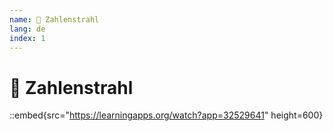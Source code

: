 ```yaml
---
name: 🎲 Zahlenstrahl
lang: de
index: 1
---
```


# 🎲 Zahlenstrahl

::embed{src="https://learningapps.org/watch?app=32529641" height=600}
